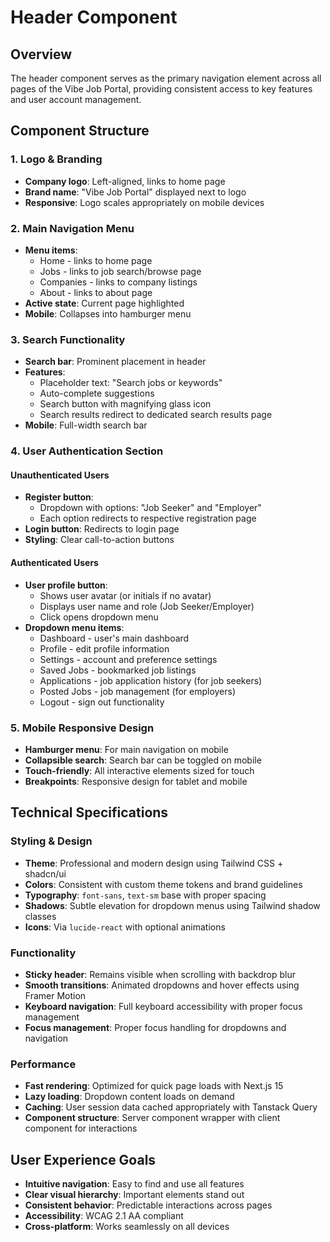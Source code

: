 # Header Component

## Overview
The header component serves as the primary navigation element across all pages of the Vibe Job Portal, providing consistent access to key features and user account management.

## Component Structure

### 1. Logo & Branding
- **Company logo**: Left-aligned, links to home page
- **Brand name**: "Vibe Job Portal" displayed next to logo
- **Responsive**: Logo scales appropriately on mobile devices

### 2. Main Navigation Menu
- **Menu items**:
  - Home - links to home page
  - Jobs - links to job search/browse page
  - Companies - links to company listings
  - About - links to about page
- **Active state**: Current page highlighted
- **Mobile**: Collapses into hamburger menu

### 3. Search Functionality
- **Search bar**: Prominent placement in header
- **Features**:
  - Placeholder text: "Search jobs or keywords"
  - Auto-complete suggestions
  - Search button with magnifying glass icon
  - Search results redirect to dedicated search results page
- **Mobile**: Full-width search bar

### 4. User Authentication Section

#### Unauthenticated Users
- **Register button**: 
  - Dropdown with options: "Job Seeker" and "Employer"
  - Each option redirects to respective registration page
- **Login button**: Redirects to login page
- **Styling**: Clear call-to-action buttons

#### Authenticated Users
- **User profile button**:
  - Shows user avatar (or initials if no avatar)
  - Displays user name and role (Job Seeker/Employer)
  - Click opens dropdown menu
- **Dropdown menu items**:
  - Dashboard - user's main dashboard
  - Profile - edit profile information
  - Settings - account and preference settings
  - Saved Jobs - bookmarked job listings
  - Applications - job application history (for job seekers)
  - Posted Jobs - job management (for employers)
  - Logout - sign out functionality

### 5. Mobile Responsive Design
- **Hamburger menu**: For main navigation on mobile
- **Collapsible search**: Search bar can be toggled on mobile
- **Touch-friendly**: All interactive elements sized for touch
- **Breakpoints**: Responsive design for tablet and mobile

## Technical Specifications

### Styling & Design
- **Theme**: Professional and modern design using Tailwind CSS + shadcn/ui
- **Colors**: Consistent with custom theme tokens and brand guidelines
- **Typography**: `font-sans`, `text-sm` base with proper spacing
- **Shadows**: Subtle elevation for dropdown menus using Tailwind shadow classes
- **Icons**: Via `lucide-react` with optional animations

### Functionality
- **Sticky header**: Remains visible when scrolling with backdrop blur
- **Smooth transitions**: Animated dropdowns and hover effects using Framer Motion
- **Keyboard navigation**: Full keyboard accessibility with proper focus management
- **Focus management**: Proper focus handling for dropdowns and navigation

### Performance
- **Fast rendering**: Optimized for quick page loads with Next.js 15
- **Lazy loading**: Dropdown content loads on demand
- **Caching**: User session data cached appropriately with Tanstack Query
- **Component structure**: Server component wrapper with client component for interactions

## User Experience Goals
- **Intuitive navigation**: Easy to find and use all features
- **Clear visual hierarchy**: Important elements stand out
- **Consistent behavior**: Predictable interactions across pages
- **Accessibility**: WCAG 2.1 AA compliant
- **Cross-platform**: Works seamlessly on all devices

